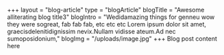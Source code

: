 +++
layout = "blog-article"
type = "blogArticle"
blogTitle = "Awesome alliterating blog title3"
blogIntro = "Wedidamazing things for genneu wow they were sogreat, fab fab fab, etc etc etc Lorem ipsum dolor sit amet, graecisdelenitidignissim nevix.Nullam vidisse ateum.Ad nec sumoposidonium,"
blogImg = "/uploads/image.jpg"
+++
Blog post content here